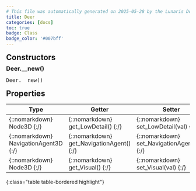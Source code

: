 ```yaml
---
# This file was automatically generated on 2025-05-28 by the Lunaris Documentation Generator
title: Deer
categories: [docs]
toc: true
badge: Class
badge_color: '#007bff'
---
```

<style>
h2 {
    margin-top: 1rem;
    margin-bottom: 0.5rem;
    padding: 0;
}

h3 {
    margin-top: 0.25rem;
    margin-bottom: 0.25rem;
}

.notice--warning {
    margin-top: 0.25rem !important;
    margin-bottom: 1rem !important;
}
table {width: 100%; }
td {width: 1px; }
td:last-child {width: 100%; }
#main {max-width: 1500px !important;}
</style>
            


## Constructors
### Deer.__new()
<div class ="highlighter-rouge">
<div class ="highlight">
<pre class ="highlight">
<span class='nf'>Deer.__new</span>()
</pre>
</div>
</div>

## Properties

| Type | Getter | Setter | Static | Default | Description |
| --- | --- | --- | --- | --- | --- |
| {::nomarkdown} <span class='kt'>Node3D</span> {:/} | {::nomarkdown} <span class='nf'>get_LowDetail</span>() {:/} | {::nomarkdown} <span class='nf'>set_LowDetail</span>(<span class='o'>val</span>) {:/} | {::nomarkdown}   {:/} | {::nomarkdown}  {:/} | {::nomarkdown} <span class='c'></span> {:/} |
| {::nomarkdown} <span class='kt'>NavigationAgent3D</span> {:/} | {::nomarkdown} <span class='nf'>get_NavigationAgent</span>() {:/} | {::nomarkdown} <span class='nf'>set_NavigationAgent</span>(<span class='o'>val</span>) {:/} | {::nomarkdown}   {:/} | {::nomarkdown}  {:/} | {::nomarkdown} <span class='c'></span> {:/} |
| {::nomarkdown} <span class='kt'>Node3D</span> {:/} | {::nomarkdown} <span class='nf'>get_Visual</span>() {:/} | {::nomarkdown} <span class='nf'>set_Visual</span>(<span class='o'>val</span>) {:/} | {::nomarkdown}   {:/} | {::nomarkdown}  {:/} | {::nomarkdown} <span class='c'></span> {:/} |
{:class="table table-bordered highlight"}


